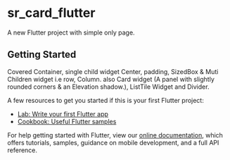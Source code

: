 # sr_card_flutter

A new Flutter project with simple only page.

## Getting Started

Covered Container, single child widget Center, padding, SizedBox & Muti Children widget i.e row, Column.
also Card widget (A panel with slightly rounded corners & an Elevation shadow.), ListTile Widget and Divider.

A few resources to get you started if this is your first Flutter project:

- [Lab: Write your first Flutter app](https://flutter.dev/docs/get-started/codelab)
- [Cookbook: Useful Flutter samples](https://flutter.dev/docs/cookbook)

For help getting started with Flutter, view our
[online documentation](https://flutter.dev/docs), which offers tutorials,
samples, guidance on mobile development, and a full API reference.
